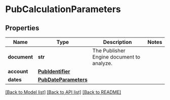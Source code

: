 # PubCalculationParameters

## Properties
Name | Type | Description | Notes
------------ | ------------- | ------------- | -------------
**document** | **str** | The Publisher Engine document to analyze. | 
**account** | [**PubIdentifier**](PubIdentifier.md) |  | 
**dates** | [**PubDateParameters**](PubDateParameters.md) |  | 

[[Back to Model list]](../README.md#documentation-for-models) [[Back to API list]](../README.md#documentation-for-api-endpoints) [[Back to README]](../README.md)


